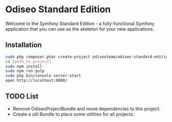 Odiseo Standard Edition
========================

Welcome to the Symfony Standard Edition - a fully-functional Symfony
application that you can use as the skeleton for your new applications.

Installation
------------

```bash
sudo php composer.phar create-project odiseoteam/odiseo-standard-edition [path_to_project]
cd [path_to_project]
sudo npm install
sudo npm run gulp
sudo php bin/console server:start
open http://localhost:8000/
```

TODO List
---------------

- Remove OdiseoProjectBundle and move dependencies to this project.
- Create a util Bundle to place some utilities for all projects.
